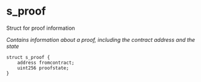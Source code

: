 # s_proof
Struct for proof information

*Contains information about a proof, including the contract address and the state*


```solidity
struct s_proof {
    address fromcontract;
    uint256 proofstate;
}
```


